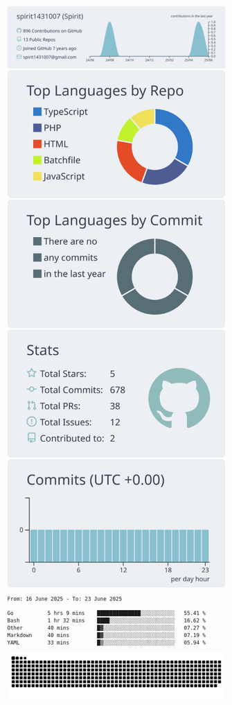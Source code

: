 [![](https://raw.githubusercontent.com/spirit1431007/spirit1431007/master/profile-summary-card-output/nord_bright/0-profile-details.svg)](https://git.io/spiritx)
[![](https://raw.githubusercontent.com/spirit1431007/spirit1431007/master/profile-summary-card-output/nord_bright/1-repos-per-language.svg)](https://git.io/spiritx) [![](https://raw.githubusercontent.com/spirit1431007/spirit1431007/master/profile-summary-card-output/nord_bright/2-most-commit-language.svg)](https://git.io/spiritx)
[![](https://raw.githubusercontent.com/spirit1431007/spirit1431007/master/profile-summary-card-output/nord_bright/3-stats.svg)](https://git.io/spiritx) [![](https://raw.githubusercontent.com/spirit1431007/spirit1431007/master/profile-summary-card-output/nord_bright/4-productive-time.svg)](https://git.io/spiritx)

<!--START_SECTION:waka-->

```txt
From: 16 June 2025 - To: 23 June 2025

Go           5 hrs 9 mins    ██████████████░░░░░░░░░░░   55.41 %
Bash         1 hr 32 mins    ████░░░░░░░░░░░░░░░░░░░░░   16.62 %
Other        40 mins         █▓░░░░░░░░░░░░░░░░░░░░░░░   07.27 %
Markdown     40 mins         █▓░░░░░░░░░░░░░░░░░░░░░░░   07.19 %
YAML         33 mins         █▒░░░░░░░░░░░░░░░░░░░░░░░   05.94 %
```

<!--END_SECTION:waka-->

![contribution](https://github.com/spirit1431007/spirit1431007/blob/output/github-contribution-grid-snake.svg)
